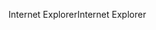 <span data-ttu-id="30b30-101">Internet Explorer</span><span class="sxs-lookup"><span data-stu-id="30b30-101">Internet Explorer</span></span>